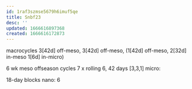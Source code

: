 ```yaml
---
id: 1raf3szmse5679h6imuf5qe
title: Snbf23
desc: ''
updated: 1666616897368
created: 1666616172873
---
```

macrocycles
3[42d] off-meso, 3[42d] off-meso, (1[42d] off-meso, 2[32d] in-meso 1[6d] in-micro)


6 wk meso offseason cycles
7 x rolling 6, 42 days
[3,3,1]
micro:

18-day blocks
nano:
6

##
